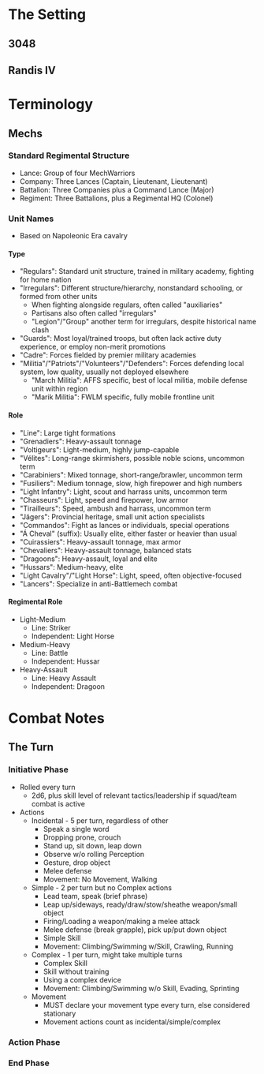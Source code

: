# The Setting
## 3048
## Randis IV

# Terminology
## Mechs
### Standard Regimental Structure
- Lance: Group of four MechWarriors
- Company: Three Lances (Captain, Lieutenant, Lieutenant)
- Battalion: Three Companies plus a Command Lance (Major)
- Regiment: Three Battalions, plus a Regimental HQ (Colonel)

### Unit Names
- Based on Napoleonic Era cavalry
#### Type
- "Regulars": Standard unit structure, trained in military academy, fighting for home nation
- "Irregulars": Different structure/hierarchy, nonstandard schooling, or formed from other units
    - When fighting alongside regulars, often called "auxiliaries"
    - Partisans also often called "irregulars"
    - "Legion"/"Group" another term for irregulars, despite historical name clash
- "Guards": Most loyal/trained troops, but often lack active duty experience, or employ non-merit promotions
- "Cadre": Forces fielded by premier military academies
- "Militia"/"Patriots"/"Volunteers"/"Defenders": Forces defending local system, low quality, usually not deployed elsewhere
    - "March Militia": AFFS specific, best of local militia, mobile defense unit within region
    - "Marik Militia": FWLM specific, fully mobile frontline unit

#### Role
- "Line": Large tight formations
- "Grenadiers": Heavy-assault tonnage
- "Voltigeurs": Light-medium, highly jump-capable
- "Vélites": Long-range skirmishers, possible noble scions, uncommon term
- "Carabiniers": Mixed tonnage, short-range/brawler, uncommon term
- "Fusiliers": Medium tonnage, slow, high firepower and high numbers
- "Light Infantry": Light, scout and harrass units, uncommon term
- "Chasseurs": Light, speed and firepower, low armor
- "Tirailleurs": Speed, ambush and harrass, uncommon term
- "Jägers": Provincial heritage, small unit action specialists
- "Commandos": Fight as lances or individuals, special operations
- "Á Cheval" (suffix): Usually elite, either faster or heavier than usual
- "Cuirassiers": Heavy-assault tonnage, max armor
- "Chevaliers": Heavy-assault tonnage, balanced stats
- "Dragoons": Heavy-assault, loyal and elite
- "Hussars": Medium-heavy, elite
- "Light Cavalry"/"Light Horse": Light, speed, often objective-focused
- "Lancers": Specialize in anti-Battlemech combat

#### Regimental Role
- Light-Medium
    - Line: Striker
    - Independent: Light Horse
- Medium-Heavy
    - Line: Battle
    - Independent: Hussar
- Heavy-Assault
    - Line: Heavy Assault
    - Independent: Dragoon

# Combat Notes
## The Turn
### Initiative Phase
- Rolled every turn
    - 2d6, plus skill level of relevant tactics/leadership if squad/team combat is active
- Actions
    - Incidental - 5 per turn, regardless of other
        - Speak a single word
        - Dropping prone, crouch
        - Stand up, sit down, leap down
        - Observe w/o rolling Perception
        - Gesture, drop object
        - Melee defense
        - Movement: No Movement, Walking
    - Simple - 2 per turn but no Complex actions
        - Lead team, speak (brief phrase)
        - Leap up/sideways, ready/draw/stow/sheathe weapon/small object
        - Firing/Loading a weapon/making a melee attack
        - Melee defense (break grapple), pick up/put down object
        - Simple Skill
        - Movement: Climbing/Swimming w/Skill, Crawling, Running
    - Complex - 1 per turn, might take multiple turns
        - Complex Skill
        - Skill without training
        - Using a complex device
        - Movement: Climbing/Swimming w/o Skill, Evading, Sprinting
    - Movement
        - MUST declare your movement type every turn, else considered stationary
        - Movement actions count as incidental/simple/complex
### Action Phase
### End Phase